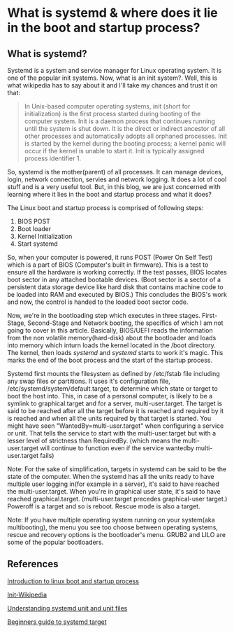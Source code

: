 # What is systemd & where does it lie in the boot and startup process?

## What is systemd?
Systemd is a system and service manager for Linux
operating system. It is one of the popular init systems. Now, what is an init
system?. Well, this is what wikipedia has to say about it and I'll take my chances
and trust it on that:

> In Unix-based computer operating systems, init (short for initialization) is
> the first process started during booting of the computer system. Init is a
> daemon process that continues running until the system is shut down. It is
> the direct or indirect ancestor of all other processes and automatically
> adopts all orphaned processes. Init is started by the kernel during the
> booting process; a kernel panic will occur if the kernel is unable to start
> it. Init is typically assigned process identifier 1.

So, systemd is the mother(parent) of all processes. It can manage devices,
login, network connection, servies and network logging. It does a lot of cool
stuff and is a very useful tool. But, in this blog, we are just concerned with
learning where it lies in the boot and startup process and what it does?

The Linux boot and startup process is comprised of following steps:
1. BIOS POST
2. Boot loader
3. Kernel Initialization
4. Start systemd

So, when your computer is powered, it runs POST (Power On Self Test) which is a
part of BIOS (Computer's built in firmware). This is a test to ensure all the
hardware is working correctly. If the test passes, BIOS locates boot sector in
any attached bootable devices. (Boot sector is a sector of a persistent data
storage device like hard disk that contains machine code to be loaded into RAM
and executed by BIOS.) This concludes the BIOS's work and now, the control is
handed to the loaded boot sector code.

Now, we're in the bootloading step which executes in three stages. First-Stage,
Second-Stage and Network booting, the specifics of which I am not going to
cover in this article. Basically, BIOS/UEFI reads the information from the non
volatile memory(hard-disk) about the bootloader and loads into memory which
inturn loads the kernel located in the /boot directory. The kernel, then loads
*systemd* and *systemd* starts to work it's magic. This marks the end of the
boot process and the start of the startup process.

Systemd first mounts the filesystem as defined by /etc/fstab file including any
swap files or partitions. It uses it's configuration file,
/etc/systemd/system/default.target, to determine which state or target to boot
the host into. This, in case of a personal computer, is likely to be a symlink to
graphical.target and for a server, multi-user.target. The target is said to be
reached after all the target before it is reached and required by it is reached and when all
the units required by that target is started. You might have seen
"WantedBy=multi-user.target" when configuring a service or unit. That tells the
service to start with the multi-user.target but with a lesser level of
strictness than RequiredBy. (which means the multi-user.target will continue to
function even if the service wantedby multi-user.target fails)


Note: For the sake of simplification, targets in systemd can be
said to be the state of the computer. When the systemd has all the units
ready to have multiple user logging in(for example in a server), it's said to
have reached the multi-user.target. When you're in graphical user state, it's
said to have reached graphical.target. (multi-user.target precedes graphical-user
target.) Poweroff is a target and so is reboot. Rescue mode is also a target.

Note: If you have multiple operating system running on your system(aka
multibooting), the menu you see too choose between operating systems, rescue
and recovery options is the bootloader's menu. GRUB2 and LILO are some of
the popular bootloaders.


## References
[Introduction to linux boot and startup process](https://opensource.com/article/17/2/linux-boot-and-startup)

[Init-Wikipedia](https://en.wikipedia.org/wiki/Init)

[Understanding systemd unit and unit files](https://www.digitalocean.com/community/tutorials/understanding-systemd-units-and-unit-files)

[Beginners guide to systemd target](https://www.thegeeksearch.com/beginners-guide-to-systemd-targets-runlevels/)

